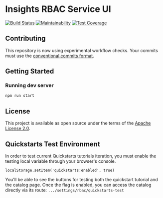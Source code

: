 # Insights RBAC Service UI

[![Build Status](https://travis-ci.org/RedHatInsights/insights-rbac-ui.svg?branch=master)](https://travis-ci.org/RedHatInsights/insights-rbac-ui)
[![Maintainability](https://api.codeclimate.com/v1/badges/54d13cab52391734d841/maintainability)](https://codeclimate.com/github/RedHatInsights/insights-rbac-ui/maintainability)
[![Test Coverage](https://api.codeclimate.com/v1/badges/54d13cab52391734d841/test_coverage)](https://codeclimate.com/github/RedHatInsights/insights-rbac-ui/test_coverage)

## Contributing

This repository is now using experimental workflow checks. Your commits must use the [conventional commits format](https://www.conventionalcommits.org/en/v1.0.0/#examples).

## Getting Started

### Running dev server

```bash
npm run start
```

## License

This project is available as open source under the terms of the [Apache License 2.0](http://www.apache.org/licenses/LICENSE-2.0).

## Quickstarts Test Environment

In order to test current Quickstarts tutorials iteration, you must enable the testing local variable through your browser's console.

```localStorage.setItem('quickstarts:enabled', true)```

You'll be able to see the buttons for testing both the quickstart tutorial and the catalog page.
Once the flag is enabled, you can access the catalog directly via its route:
```.../settings/rbac/quickstarts-test```
